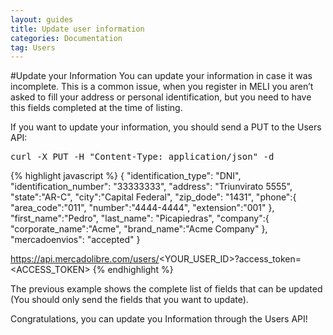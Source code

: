 ```yaml
---
layout: guides
title: Update user information
categories: Documentation
tag: Users
---
```


#Update your Information
You can update your information in case it was incomplete.
This is a common issue, when you register in MELI you aren’t asked to fill your address or personal identification, but you need to have this fields completed at the time of listing.

If you want to update your information, you should send a PUT to the Users API:

<pre class="terminal">
curl -X PUT -H "Content-Type: application/json" -d
</pre>

{% highlight javascript %}
{
"identification_type": "DNI",
"identification_number": "33333333",
"address": "Triunvirato 5555",
"state":"AR-C",
"city":"Capital Federal",
"zip_dode": "1431",
"phone":{
        "area_code":"011",
        "number":"4444-4444",
        "extension":"001"
        },
"first_name":"Pedro",
"last_name": "Picapiedras",
"company":{
          "corporate_name":"Acme",
          "brand_name":"Acme Company"
          },
"mercadoenvios": "accepted"
}


https://api.mercadolibre.com/users/<YOUR_USER_ID>?access_token=<ACCESS_TOKEN>
{% endhighlight %}

The previous example shows the complete list of fields that can be updated (You should only send the fields that you want to update).

Congratulations, you can update you Information through the Users API!
